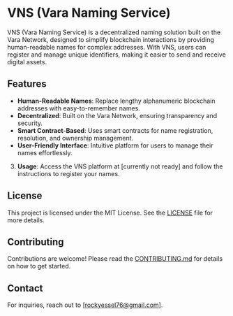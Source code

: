 # VNS (Vara Naming Service)

VNS (Vara Naming Service) is a decentralized naming solution built on the Vara Network, designed to simplify blockchain interactions by providing human-readable names for complex addresses. With VNS, users can register and manage unique identifiers, making it easier to send and receive digital assets.

## Features

- **Human-Readable Names**: Replace lengthy alphanumeric blockchain addresses with easy-to-remember names.
- **Decentralized**: Built on the Vara Network, ensuring transparency and security.
- **Smart Contract-Based**: Uses smart contracts for name registration, resolution, and ownership management.
- **User-Friendly Interface**: Intuitive platform for users to manage their names effortlessly.

3. **Usage**: Access the VNS platform at [currently not ready] and follow the instructions to register your names.

## License

This project is licensed under the MIT License. See the [LICENSE](LICENSE) file for more details.

## Contributing

Contributions are welcome! Please read the [CONTRIBUTING.md](CONTRIBUTING.md) for details on how to get started.

## Contact

For inquiries, reach out to [rockyessel76@gmail.com].
